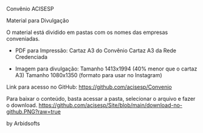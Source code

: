 Convênio ACISESP

Material para Divulgação

O material está dividido em pastas com os nomes das empresas conveniadas.

* PDF para Impressão:
  Cartaz A3 do Convênio
  Cartaz A3 da Rede Credenciada

* Imagem para divulgação:
  Tamanho 1413x1994 (40% menor que o cartaz A3)
  Tamanho 1080x1350 (formato para usar no Instagram)

Link para acesso no GitHub:
https://github.com/acisesp/Convenio

Para baixar o conteúdo, basta acessar a pasta, selecionar o arquivo e fazer o download.
https://github.com/acisesp/Site/blob/main/download-no-github.PNG?raw=true

by Arbidsofts
